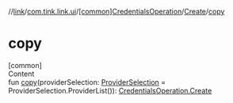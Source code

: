 //[link](../../../index.md)/[com.tink.link.ui](../../index.md)/[[common]CredentialsOperation](../index.md)/[Create](index.md)/[copy](copy.md)



# copy  
[common]  
Content  
fun [copy](copy.md)(providerSelection: [ProviderSelection](../../[common]-provider-selection/index.md) = ProviderSelection.ProviderList()): [CredentialsOperation.Create](index.md)  



